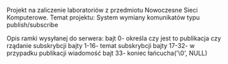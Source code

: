 Projekt na zaliczenie laboratoriów z przedmiotu Nowoczesne Sieci Komputerowe.
Temat projektu: System wymiany komunikatów typu publish/subscribe

Opis ramki wysyłanej do serwera:
bajt 0- określa czy jest to publikacja czy rządanie subskrybcji
bajty 1-16- temat subskrybcji
bajty 17-32- w przypadku publikacji wiadomość
bajt 33- koniec łańcucha('\0', NULL)
